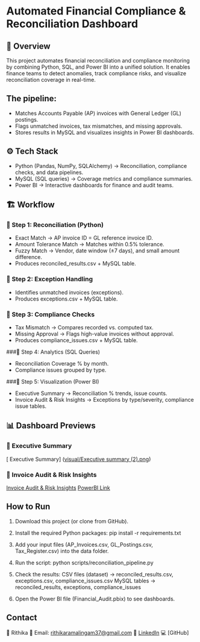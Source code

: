 # Automated Financial Compliance & Reconciliation Dashboard

## 📖 Overview

This project automates financial reconciliation and compliance monitoring by combining Python, SQL, and Power BI into a unified solution. It enables finance teams to detect anomalies, track compliance risks, and visualize reconciliation coverage in real-time.

## The pipeline:
- Matches Accounts Payable (AP) invoices with General Ledger (GL) postings.
- Flags unmatched invoices, tax mismatches, and missing approvals.
- Stores results in MySQL and visualizes insights in Power BI dashboards.

## ⚙️ Tech Stack
- Python (Pandas, NumPy, SQLAlchemy) → Reconciliation, compliance checks, and data pipelines.
- MySQL (SQL queries) → Coverage metrics and compliance summaries.
- Power BI → Interactive dashboards for finance and audit teams.

## 🏗 Workflow
### 🔹 Step 1: Reconciliation (Python)
- Exact Match → AP invoice ID = GL reference invoice ID.
- Amount Tolerance Match → Matches within 0.5% tolerance.
- Fuzzy Match → Vendor, date window (±7 days), and small amount difference.
- Produces reconciled_results.csv + MySQL table.

### 🔹 Step 2: Exception Handling

- Identifies unmatched invoices (exceptions).
- Produces exceptions.csv + MySQL table.

### 🔹 Step 3: Compliance Checks

- Tax Mismatch → Compares recorded vs. computed tax.
- Missing Approval → Flags high-value invoices without approval.
- Produces compliance_issues.csv + MySQL table.

###🔹 Step 4: Analytics (SQL Queries)

- Reconciliation Coverage % by month.
- Compliance issues grouped by type.

###🔹 Step 5: Visualization (Power BI)

- Executive Summary → Reconciliation % trends, issue counts.
- Invoice Audit & Risk Insights → Exceptions by type/severity, compliance issue tables.

## 📊 Dashboard Previews
### 🔹 Executive Summary
[ Executive Summary] 
([visual/Executive summary (2).png](https://github.com/RithikaAnalyst/Automated-Financial-Compliance-Dashboard/blob/main/visual/Executive%20summary%20(2).png))

### 🔹 Invoice Audit & Risk Insights
[Invoice Audit & Risk Insights](https://github.com/RithikaAnalyst/Automated-Financial-Compliance-Dashboard/blob/main/visual/Invoice%20Audit%20%26%20Risk%20Insights.png)
[PowerBI Link](https://app.powerbi.com/groups/me/reports/cb75f0e1-1d92-49db-a706-6978ea4a1779/3c26626306ff10010ea8?experience=power-bi)

## How to Run

1. Download this project (or clone from GitHub).
2. Install the required Python packages:
pip install -r requirements.txt

3. Add your input files (AP_Invoices.csv, GL_Postings.csv, Tax_Register.csv) into the data folder.
4. Run the script:
python scripts/reconciliation_pipeline.py

5. Check the results:
CSV files (dataset) → reconciled_results.csv, exceptions.csv, compliance_issues.csv
MySQL tables → reconciled_results, exceptions, compliance_issues

6. Open the Power BI file (Financial_Audit.pbix) to see dashboards.

##  Contact
👤 Rithika
📧 Email: rithikaramalingam37@gmail.com
🔗 [LinkedIn](https://www.linkedin.com/in/rithika-ramalingam-r-02714b244/)
💻 [GitHub]
